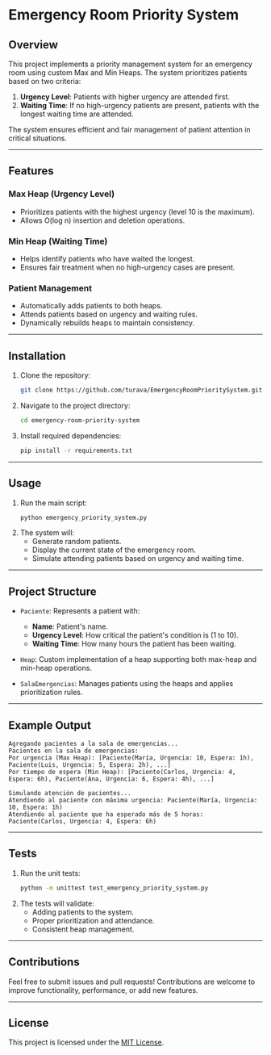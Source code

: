 # Emergency Room Priority System

## Overview
This project implements a priority management system for an emergency room using custom Max and Min Heaps. The system prioritizes patients based on two criteria:

1. **Urgency Level**: Patients with higher urgency are attended first.
2. **Waiting Time**: If no high-urgency patients are present, patients with the longest waiting time are attended.

The system ensures efficient and fair management of patient attention in critical situations.

---

## Features

### Max Heap (Urgency Level)
- Prioritizes patients with the highest urgency (level 10 is the maximum).
- Allows O(log n) insertion and deletion operations.

### Min Heap (Waiting Time)
- Helps identify patients who have waited the longest.
- Ensures fair treatment when no high-urgency cases are present.

### Patient Management
- Automatically adds patients to both heaps.
- Attends patients based on urgency and waiting rules.
- Dynamically rebuilds heaps to maintain consistency.

---

## Installation

1. Clone the repository:
   ```bash
   git clone https://github.com/turava/EmergencyRoomPrioritySystem.git
   ```
2. Navigate to the project directory:
   ```bash
   cd emergency-room-priority-system
   ```
3. Install required dependencies:
   ```bash
   pip install -r requirements.txt
   ```

---

## Usage

1. Run the main script:
   ```bash
   python emergency_priority_system.py
   ```
2. The system will:
   - Generate random patients.
   - Display the current state of the emergency room.
   - Simulate attending patients based on urgency and waiting time.

---

## Project Structure

- `Paciente`: Represents a patient with:
  - **Name**: Patient's name.
  - **Urgency Level**: How critical the patient's condition is (1 to 10).
  - **Waiting Time**: How many hours the patient has been waiting.

- `Heap`: Custom implementation of a heap supporting both max-heap and min-heap operations.

- `SalaEmergencias`: Manages patients using the heaps and applies prioritization rules.

---

## Example Output

```plaintext
Agregando pacientes a la sala de emergencias...
Pacientes en la sala de emergencias:
Por urgencia (Max Heap): [Paciente(María, Urgencia: 10, Espera: 1h), Paciente(Luis, Urgencia: 5, Espera: 2h), ...]
Por tiempo de espera (Min Heap): [Paciente(Carlos, Urgencia: 4, Espera: 6h), Paciente(Ana, Urgencia: 6, Espera: 4h), ...]

Simulando atención de pacientes...
Atendiendo al paciente con máxima urgencia: Paciente(María, Urgencia: 10, Espera: 1h)
Atendiendo al paciente que ha esperado más de 5 horas: Paciente(Carlos, Urgencia: 4, Espera: 6h)
```

---

## Tests

1. Run the unit tests:
   ```bash
   python -m unittest test_emergency_priority_system.py
   ```
2. The tests will validate:
   - Adding patients to the system.
   - Proper prioritization and attendance.
   - Consistent heap management.

---

## Contributions

Feel free to submit issues and pull requests! Contributions are welcome to improve functionality, performance, or add new features.

---

## License

This project is licensed under the [MIT License](LICENSE).
